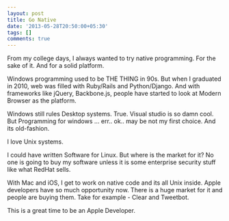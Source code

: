```yaml
---
layout: post
title: Go Native
date: '2013-05-28T20:50:00+05:30'
tags: []
comments: true
---
```

From my college days, I always wanted to try native programming. For the sake of it. And for a solid platform.

Windows programming used to be THE THING in 90s. But when I graduated in 2010, web was filled with Ruby/Rails and Python/Django. And with frameworks like jQuery, Backbone.js, people have started to look at Modern Browser as the platform.

Windows still rules Desktop systems. True. Visual studio is so damn cool. But Programming for windows … err.. ok.. may be not my first choice. And its old-fashion.

I love Unix systems.

I could have written Software for Linux. But where is the market for it? No one is going to buy my software unless it is some enterprise security stuff like what RedHat sells.

With Mac and iOS, I get to work on native code and its all Unix inside. Apple developers have so much opportunity now. There is a huge market for it and people are buying them. Take for example - Clear and Tweetbot. 

This is a great time to be an Apple Developer. 
